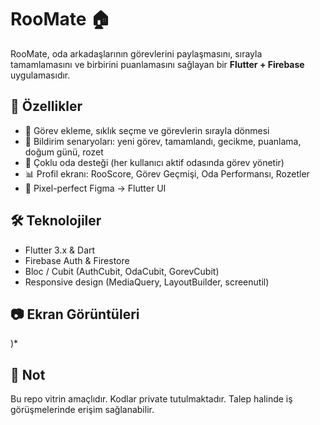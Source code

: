 # RooMate 🏠

RooMate, oda arkadaşlarının görevlerini paylaşmasını, sırayla tamamlamasını ve birbirini puanlamasını sağlayan bir **Flutter + Firebase** uygulamasıdır.  

## 🚀 Özellikler
- 📅 Görev ekleme, sıklık seçme ve görevlerin sırayla dönmesi  
- 🔔 Bildirim senaryoları: yeni görev, tamamlandı, gecikme, puanlama, doğum günü, rozet  
- 👥 Çoklu oda desteği (her kullanıcı aktif odasında görev yönetir)  
- 📊 Profil ekranı: RooScore, Görev Geçmişi, Oda Performansı, Rozetler  
- 🎨 Pixel-perfect Figma → Flutter UI

## 🛠 Teknolojiler
- Flutter 3.x & Dart  
- Firebase Auth & Firestore  
- Bloc / Cubit (AuthCubit, OdaCubit, GorevCubit)  
- Responsive design (MediaQuery, LayoutBuilder, screenutil)

## 📷 Ekran Görüntüleri
)*  

## 📌 Not
Bu repo vitrin amaçlıdır. Kodlar private tutulmaktadır. Talep halinde iş görüşmelerinde erişim sağlanabilir.
